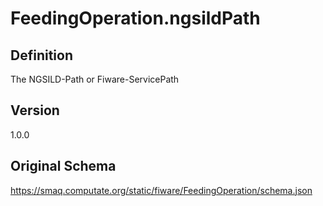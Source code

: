 # FeedingOperation.ngsildPath

## Definition
The NGSILD-Path or Fiware-ServicePath

## Version
1.0.0

## Original Schema
https://smaq.computate.org/static/fiware/FeedingOperation/schema.json
